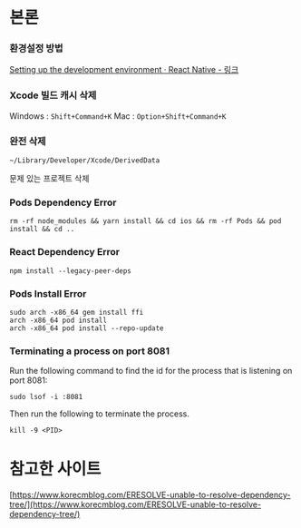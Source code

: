 # 본론
### 환경설정 방법

[Setting up the development environment · React Native - 링크](https://reactnative.dev/docs/environment-setup)

### Xcode 빌드 캐시 삭제

Windows : `Shift+Command+K`
Mac : `Option+Shift+Command+K`

### 완전 삭제

```shell
~/Library/Developer/Xcode/DerivedData
```

문제 있는 프로젝트 삭제

### Pods Dependency Error

```shell
rm -rf node_modules && yarn install && cd ios && rm -rf Pods && pod install && cd ..
```

### React Dependency Error

```shell
npm install --legacy-peer-deps
```

### Pods Install Error

```shell
sudo arch -x86_64 gem install ffi
arch -x86_64 pod install
arch -x86_64 pod install --repo-update
```

### Terminating a process on port 8081

Run the following command to find the id for the process that is listening on port 8081:

```shell
sudo lsof -i :8081
``` 

Then run the following to terminate the process. 

```shell
kill -9 <PID>
```

# 참고한 사이트

[https://www.korecmblog.com/ERESOLVE-unable-to-resolve-dependency-tree/](https://www.korecmblog.com/ERESOLVE-unable-to-resolve-dependency-tree/)